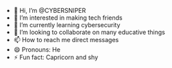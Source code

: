 - 👋 Hi, I’m @CYBERSNIPER
- 👀 I’m interested in making tech friends
- 🌱 I’m currently learning cybersecurity
- 💞️ I’m looking to collaborate on many educative things
- 📫 How to reach me direct messages
- 😄 Pronouns: He
- ⚡ Fun fact: Capricorn and shy 

<!---
CYBERSNIPER1313/CYBERSNIPER1313 is a ✨ special ✨ repository because its `README.md` (this file) appears on your GitHub profile.
You can click the Preview link to take a look at your changes.
--->
